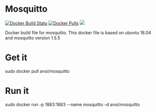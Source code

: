 Mosquitto
=========
[![Docker Build Statu](https://img.shields.io/docker/build/ansi/mosquitto.svg)]()
[![Docker Pulls](https://img.shields.io/docker/pulls/ansi/mosquitto.svg)]()
[![](https://badge.imagelayers.io/ansi/mosquitto:latest.svg)]()

Docker build file for mosquitto. This docker file is based on
ubuntu 18.04 and mosquitto version 1.5.5

Get it
======
sudo docker pull ansi/mosquitto

Run it
======
sudo docker run -p 1883:1883 --name mosquitto -d ansi/mosquitto
